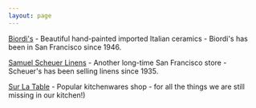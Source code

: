 ```yaml
---
layout: page
---
```


[Biordi's](https://www.biordi.com/wedding-registry/shop/findRegistry.php) - Beautiful hand-painted imported Italian ceramics - Biordi's has been in San Francisco since 1946.

[Samuel Scheuer Linens](http://www.scheuerlinens.com/webtexgiftregistry/index/registry/id/SE87PGY9TFHA/) - Another long-time San Francisco store - Scheuer's has been selling linens since 1935. 

[Sur La Table](https://www.surlatable.com/category/cat360423/Find+a+Registry) - Popular kitchenwares shop - for all the things we are still missing in our kitchen!)
